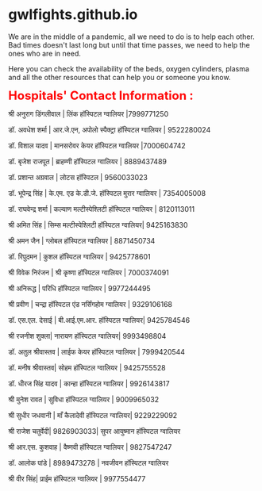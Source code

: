 # gwlfights.github.io

We are in the middle of a pandemic, all we need to do is to help each other. Bad times doesn't last long but until that time passes, we need to help the ones who are in need. 

Here you can check the availability of the beds, oxygen cylinders, plasma and all the other resources that can help you or someone you know.   

<font size ="5" color ="red"><b>Hospitals' Contact Information : </b></font>


श्री अनुराग डिंगलीवाल | लिंक हॉस्पिटल ग्वालियर |7999771250

डॉ. अवधेश शर्मा | आर.जे.एन, अपोलो स्पैक्ट्रा हॉस्पिटल ग्वालियर | 9522280024

डॉ. विशाल यादव | मानसरोवर केयर हॉस्पिटल ग्वालियर |7000604742 

डॉ. बृजेश राजपूत | ब्राहम्णी हॉस्पिटल ग्वालियर | 8889437489 

डॉ. प्रशान्त अग्रवाल | लोटस हॉस्पिटल | 9560033023 

डॉ. भूपेन्द्र सिंह | के.एम. एड के.डी.जे. हॉस्पिटल मुरार ग्वालियर | 7354005008

डॉ. राघवेन्द्र शर्मा | कल्याण मल्टीस्पेश्लिटी हॉस्पिटल ग्वालियर | 8120113011

श्री अमित सिंह | सिम्स मल्टीस्पेश्लिटी हॉस्पिटल ग्वालियर|  9425163830

श्री अमन जैन | ग्लोबल हॉस्पिटल ग्वालियर | 8871450734

डॉ. रिपुदमन | कुशल हॉस्पिटल ग्वालियर | 9425778601

श्री विवेक निरंजन | श्री कृष्णा हॉस्पिटल ग्वालियर | 7000374091 

श्री अनिरूद्ध | परिधि हॉस्पिटल ग्वालियर | 9977244495 

श्री प्रवीण | चन्द्रा हॉस्पिटल एंड नर्सिंगहोम ग्वालियर | 9329106168 

डॉ. एस.एल. देसाई | बी.आई.एम.आर. हॉस्पिटल ग्वालियर|  9425784546 

श्री रजनीश शुक्ला|  नारायण हॉस्पिटल ग्वालियर|  9993498804 

डॉ. अतुल श्रीवास्तव | लाईफ केयर हॉस्पिटल ग्वालियर | 7999420544 

डॉ. मनीष श्रीवास्तव|  सोहम हॉस्पिटल ग्वालियर | 9425755528 

डॉ. धीरज सिंह यादव | कान्हा हॉस्पिटल ग्वालियर | 9926143817 

श्री मुनेश रावत | सुविधा हॉस्पिटल ग्वालियर | 9009965032 

श्री सुधीर जधवानी | माँ कैलादेवी हॉस्पिटल ग्वालियर|  9229229092 

श्री राजेश चतुर्वेदी|  9826903033|  सुपर आयुष्मान हॉस्पिटल ग्वालियर 

श्री आर.एस. कुशवाह | वैष्णवी हॉस्पिटल ग्वालियर | 9827547247 

डॉ. आलोक पांडे | 8989473278 | नवजीवन हॉस्पिटल ग्वालियर 

श्री वीर सिंह|  प्राईम हॉस्पिटल ग्वालियर | 9977554477 
